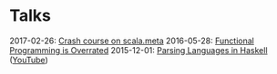 Talks
=====

2017-02-26: [Crash course on scala.meta](https://github.com/blast-hardcheese/talks/tree/scala.meta-crash-course)
2016-05-28: [Functional Programming is Overrated](https://github.com/blast-hardcheese/talks/tree/fp-is-overrated)
2015-12-01: [Parsing Languages in Haskell](https://github.com/blast-hardcheese/talks/tree/hoas) ([YouTube](https://www.youtube.com/watch?v=d36y3NYmxH8))
